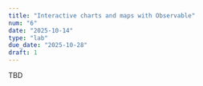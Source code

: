 ```yaml
---
title: "Interactive charts and maps with Observable"
num: "6"
date: "2025-10-14"
type: "lab"
due_date: "2025-10-28"
draft: 1
---
```


TBD
